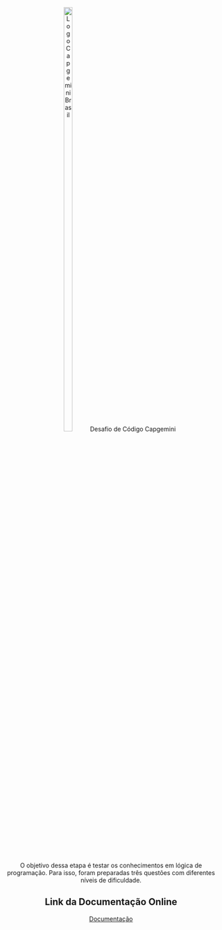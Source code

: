 <div align="center">
<img width="20%" height="50%" alt="Logo Capgemini Brasil" src="./img/academia-capgemini.png>
<p><strong>Academia Técnica Capgemini 2022! DESAFIO DE PROGRAMAÇÃO</strong></p>
</div>


# Desafio de Código Capgemini
O objetivo dessa etapa é testar os conhecimentos em lógica de programação. Para isso, foram preparadas três questões com diferentes níveis de dificuldade.

## Link da Documentação Online
[Documentação](https://randelsouza.github.io/capgemini-desafio-codigo/doc/allclasses.html)

